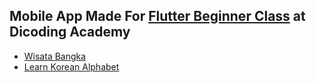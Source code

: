 ## Mobile App Made For [Flutter Beginner Class](https://www.dicoding.com/academies/159) at Dicoding Academy
- [Wisata Bangka](https://github.com/sabynn/dicoding-flutter-beginner-class/dicoding_wisata_bangka)
- [Learn Korean Alphabet](https://github.com/sabynn/dicoding-flutter-beginner-class/)
